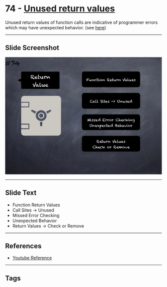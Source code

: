 # 74 - [Unused return values](Unused%20return%20values.md)
Unused return values of function calls are indicative of programmer errors which may have unexpected behavior. (see [here](https://github.com/crytic/slither/wiki/Detector-Documentation#unused-return))

___
## Slide Screenshot
![074.png](../../images/4.%20Pitfalls%20and%20Best%20Practices%20101/074.png)
___
## Slide Text
- Function Return Values
- Call Sites -> Unused
- Missed Error Checking
- Unexpected Behavior
- Return Values -> Check or Remove
___
## References
- [Youtube Reference](https://youtu.be/byA3MLLiKMM?t=882)
___
## Tags